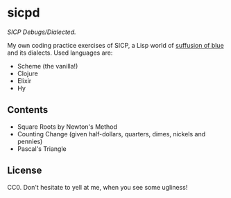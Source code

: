 # sicpd

*SICP Debugs/Dialected.*

My own coding practice exercises of SICP, a Lisp world of [suffusion of blue](https://xkcd.com/224/)
and its dialects. Used languages are:

- Scheme (the vanilla!)
- Clojure
- Elixir
- Hy

## Contents

- Square Roots by Newton's Method
- Counting Change (given half-dollars, quarters, dimes, nickels and pennies)
- Pascal's Triangle

## License

CC0. Don't hesitate to yell at me, when you see some ugliness!
